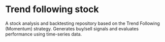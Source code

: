 # Trend following stock

A stock analysis and backtesting repository based on the Trend Following (Momentum) strategy. 
Generates buy/sell signals and evaluates performance using time-series data.

